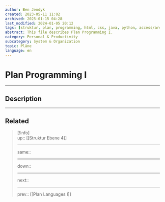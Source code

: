 ```yaml
---
author: Ben Jendyk
created: 2023-05-11 11:02
archived: 2025-01-15 04:28
last_modified: 2024-01-05 20:12
tags: [struktur, plan, programming, html, css, java, python, access/archived]
abstract: This file describes Plan Programming I.
category: Personal & Productivity 
subcategory: System & Organization 
topic: Pläne 
language: en
---
```


# Plan Programming I

---

## Description

---

## Related

> [!Info]  
> up:: [[Struktur Ebene 4]]
> - ---
> same::
> - ---
> down::
> - ---
> next::
> - ---
> prev:: [[Plan Languages I]]
